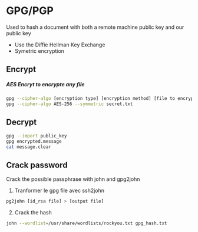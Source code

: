 # GPG/PGP
Used to hash a document with both a remote machine public key and our public key 

- Use the Diffie Hellman Key Exchange
- Symetric encryption 

## Encrypt

##### AES Encryt to encrypte any file
```bash
gpg --cipher-algo [encryption type] [encryption method] [file to encrypt]
gpg --cipher-algo AES-256 --symmetric secret.txt
```

## Decrypt
```bash
gpg --import public_key
gpg encrypted.message
cat message.clear
```



## Crack password

Crack the possible passphrase with john and gpg2john


1. Tranformer le gpg file avec ssh2john 
```bash
pg2john [id_rsa file] > [output file]
```
2. Crack the hash
```bash
john --wordlist=/usr/share/wordlists/rockyou.txt gpg_hash.txt	
```
